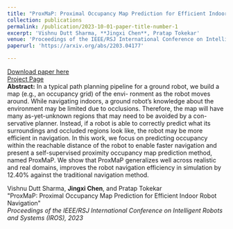 ```yaml
---
title: "ProxMaP: Proximal Occupancy Map Prediction for Efficient Indoor Robot Navigation"
collection: publications
permalink: /publication/2023-10-01-paper-title-number-1
excerpt: 'Vishnu Dutt Sharma, **Jingxi Chen**, Pratap Tokekar'
venue: 'Proceedings of the IEEE/RSJ International Conference on Intelligent Robots and Systems (IROS 2023)'
paperurl: 'https://arxiv.org/abs/2203.04177'

---
```

[Download paper here](https://arxiv.org/abs/2203.04177) <br />
[Project Page](https://raaslab.org/projects/ProxMaP/) <br/>
**Abstract:**
In a typical path planning pipeline for a ground robot, we build a map (e.g., an occupancy grid) of the envi- ronment as the robot moves around. While navigating indoors, a ground robot’s knowledge about the environment may be limited due to occlusions. Therefore, the map will have many as-yet-unknown regions that may need to be avoided by a con- servative planner. Instead, if a robot is able to correctly predict what its surroundings and occluded regions look like, the robot may be more efficient in navigation. In this work, we focus on predicting occupancy within the reachable distance of the robot to enable faster navigation and present a self-supervised proximity occupancy map prediction method, named ProxMaP. We show that ProxMaP generalizes well across realistic and real domains, improves the robot navigation efficiency in simulation by 12.40% against the traditional navigation method.

Vishnu Dutt Sharma, **Jingxi Chen**, and Pratap Tokekar <br/> &quot;ProxMaP: Proximal Occupancy Map Prediction for Efficient Indoor Robot Navigation&quot; <br /><i>Proceedings of the IEEE/RSJ International Conference on Intelligent Robots and Systems (IROS), 2023</i><br /> 